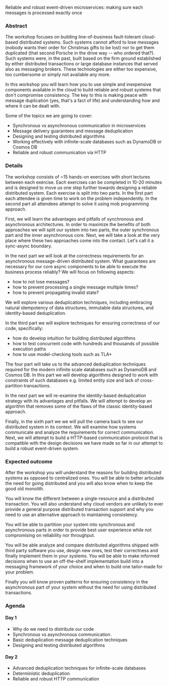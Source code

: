 Reliable and robust event-driven microservices: making sure each messages is processed exactly once

### Abstract

The workshop focuses on building line-of-business fault-tolerant cloud-based distributed systems. Such systems cannot afford to lose messages (nobody wants their order for Christmas gifts to be lost) nor to get them duplicated (that second Porsche in the drive way -- who ordered that?). Such systems were, in the past, built based on the firm ground established by either distributed transactions or large database instances that served also as messaging brokers. These technologies are either too expensive, too cumbersome or simply not available any more.

In this workshop you will learn how you to use simple and inexpensive components available in the cloud to build reliable and robust systems that don't compromise consistency. The key to this is making peace with message duplication (yes, that's a fact of life) and understanding how and where it can be dealt with.

Some of the topics we are going to cover:
 - Synchronous vs asynchronous communication in microservices
 - Message delivery guarantees and message deduplication
 - Designing and testing distributed algorithms
 - Working effectively with infinite-scale databases such as DynamoDB or Cosmos DB
 - Reliable and robust communication via HTTP

### Details

The workshop consists of ~15 hands-on exercises with short lectures between each exercise. Each exercises can be completed in 10-20 minutes and is designed to move us one step further towards designing a reliable distributed system. Each exercise is split into two parts. In the first part each attendee is given time to work on the problem independently. In the second part all attendees attempt to solve it using mob programming approach.

First, we will learn the advantages and pitfalls of synchronous and asynchronous architectures. In order to maximize the benefits of both approaches we will split our system into two parts, the outer synchronous part and the inner asynchronous core. Next, we will take a look at the very place where these two approaches come into the contact. Let's call it a sync-async boundary.

In the next part we will look at the correctness requirements for an asynchronous message-driven distributed system. What guarantees are necessary for our core async components to be able to execute the business process reliably? We will focus on following aspects:
 - how to not lose messages?
 - how to prevent processing a single message multiple times?
 - how to prevent propagating invalid state? 

We will explore various deduplication techniques, including embracing natural idempotency of data structures, immutable data structures, and identity-based deduplication.

In the third part we will explore techniques for ensuring correctness of our code, specifically:
 - how do develop intuition for building distributed algorithms
 - how to test concurrent code with hundreds and thousands of possible execution paths
 - how to use model-checking tools such as TLA+

The four part will take us to the advanced deduplication techniques required for the modern infinite scale databases such as DynamoDB and Cosmos DB. In this part we will develop algorithms designed to work with constraints of such databases e.g. limited entity size and lack of cross-partition transactions.

In the next part we will re-examine the identity-based deduplication strategy with its advantages and pitfalls. We will attempt to develop an algorithm that removes some of the flaws of the classic identity-based approach.

Finally, in the sixth part we we will pull the camera back to see our distributed system in its context. We will examine how systems communicate and analyze the requirements for correct communication. Next, we will attempt to build a HTTP-based communication protocol that is compatible with the design decisions we have made so far in our attempt to build a robust event-driven system.

### Expected outcome

After the workshop you will understand the reasons for building distributed systems as opposed to centralized ones. You will be able to better articulate the need for going distributed and you will also know when to keep the good old monolith.

You will know the different between a single-resource and a distributed transaction. You will also understand why cloud vendors are unlikely to ever provide a general purpose distributed transaction support and why you need to use an alternative approach to maintaining consistency.

You will be able to partition your system into synchronous and asynchronous parts in order to provide best user experience while not compromising on reliability nor throughput.

You will be able analyze and compare distributed algorithms shipped with third party software you use, design new ones, test their correctness and finally implement them in your systems. You will be able to make informed decisions when to use an off-the-shelf implementation build into a messaging framework of your choice and when to build one tailor-made for your problem.

Finally you will know proven patterns for ensuring consistency in the asynchronous part of your system without the need for using distributed transactions.

### Agenda

#### Day 1

 - Why do we need to distribute our code
 - Synchronous vs asynchronous communication. 
 - Basic deduplication message deduplication techniques
 - Designing and testing distributed algorithms

#### Day 2

 - Advanced deduplication techniques for infinite-scale databases
 - Deterministic deduplication
 - Reliable and robust HTTP communication
